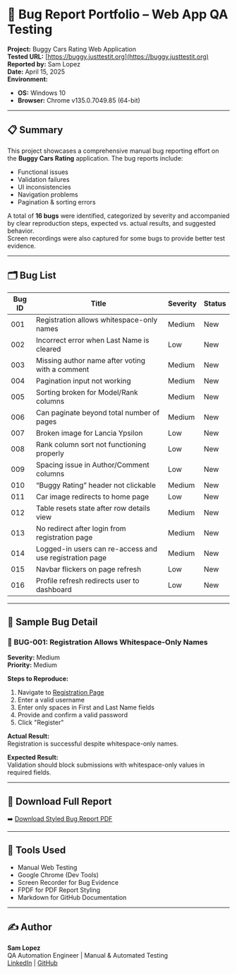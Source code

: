 # 🐞 Bug Report Portfolio – Web App QA Testing

**Project:** Buggy Cars Rating Web Application  
**Tested URL:** [https://buggy.justtestit.org](https://buggy.justtestit.org)  
**Reported by:** Sam Lopez  
**Date:** April 15, 2025  
**Environment:**
- **OS:** Windows 10  
- **Browser:** Chrome v135.0.7049.85 (64-bit)

---

## 📋 Summary

This project showcases a comprehensive manual bug reporting effort on the **Buggy Cars Rating** application. The bug reports include:

- Functional issues  
- Validation failures  
- UI inconsistencies  
- Navigation problems  
- Pagination & sorting errors  

A total of **16 bugs** were identified, categorized by severity and accompanied by clear reproduction steps, expected vs. actual results, and suggested behavior.  
Screen recordings were also captured for some bugs to provide better test evidence.

---

## 🗂️ Bug List

| Bug ID | Title                                                       | Severity | Status |
|--------|-------------------------------------------------------------|----------|--------|
| 001    | Registration allows whitespace-only names                   | Medium   | New    |
| 002    | Incorrect error when Last Name is cleared                   | Low      | New    |
| 003    | Missing author name after voting with a comment             | Medium   | New    |
| 004    | Pagination input not working                                | Medium   | New    |
| 005    | Sorting broken for Model/Rank columns                       | Medium   | New    |
| 006    | Can paginate beyond total number of pages                   | Medium   | New    |
| 007    | Broken image for Lancia Ypsilon                             | Low      | New    |
| 008    | Rank column sort not functioning properly                   | Low      | New    |
| 009    | Spacing issue in Author/Comment columns                     | Low      | New    |
| 010    | “Buggy Rating” header not clickable                         | Medium   | New    |
| 011    | Car image redirects to home page                            | Low      | New    |
| 012    | Table resets state after row details view                   | Medium   | New    |
| 013    | No redirect after login from registration page              | Medium   | New    |
| 014    | Logged-in users can re-access and use registration page     | Medium   | New    |
| 015    | Navbar flickers on page refresh                             | Low      | New    |
| 016    | Profile refresh redirects user to dashboard                 | Low      | New    |

---

## 🧪 Sample Bug Detail

### 🐞 BUG-001: Registration Allows Whitespace-Only Names

**Severity:** Medium  
**Priority:** Medium  

**Steps to Reproduce:**
1. Navigate to [Registration Page](https://buggy.justtestit.org/register)  
2. Enter a valid username  
3. Enter only spaces in First and Last Name fields  
4. Provide and confirm a valid password  
5. Click "Register"

**Actual Result:**  
Registration is successful despite whitespace-only names.

**Expected Result:**  
Validation should block submissions with whitespace-only values in required fields.

---

## 📄 Download Full Report

➡️ [Download Styled Bug Report PDF](./Styled_Bug_Report_Portfolio_Sam_Lopez.pdf)

---

## 🧰 Tools Used

- Manual Web Testing  
- Google Chrome (Dev Tools)  
- Screen Recorder for Bug Evidence  
- FPDF for PDF Report Styling  
- Markdown for GitHub Documentation  

---

## ✍️ Author

**Sam Lopez**  
QA Automation Engineer | Manual & Automated Testing  
[LinkedIn](#) | [GitHub](#)

